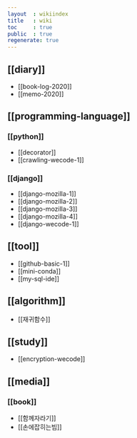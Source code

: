 ```yaml
---
layout  : wikiindex
title   : wiki
toc     : true
public  : true
regenerate: true
---
```



## [[diary]]

* [[book-log-2020]]
* [[memo-2020]]

## [[programming-language]]

### [[python]]

* [[decorator]]
* [[crawling-wecode-1]]

### [[django]]

* [[django-mozilla-1]]
* [[django-mozilla-2]]
* [[django-mozilla-3]]
* [[django-mozilla-4]]
* [[django-wecode-1]]

## [[tool]]

* [[github-basic-1]]
* [[mini-conda]]
* [[my-sql-ide]]

## [[algorithm]]

* [[재귀함수]]

## [[study]]

* [[encryption-wecode]]

## [[media]]

### [[book]]

* [[함께자라기]]
* [[손에잡히는빔]]

